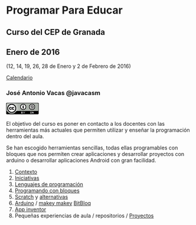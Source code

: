 # Programar Para Educar

## Curso del CEP de Granada

## Enero de 2016
(12, 14, 19, 26, 28 de Enero y 2 de Febrero de 2016)

[Calendario](./Indice.md)

### José Antonio Vacas @javacasm

![CCbySA](imagenes/CCbySQ_88x31.png)

El objetivo del curso es poner en contacto a los docentes con las herramientas más actuales que permiten utilizar y enseñar la programación dentro del aula.

Se han escogido herramientas sencillas, todas ellas programables con bloques que nos permiten crear aplicaciones y desarrollar proyectos con arduino o desarrollar aplicaciones Android con gran facilidad.

1. [Contexto](./Contexto.md)
1. [Iniciativas](./Iniciativas.md)
1. [Lenguajes de programación](./Lenguajes.md)
1. [Programando con bloques](./Bloques.md)
1. [Scratch](./Scratch.md) y [alternativas](./Snap.md)
1. [Arduino](./Arduino.md) / [makey makey](./MakeyMakey.md) [BitBloq](./BitBloq.md)
1. [App inventor](./AppInventor.md)
1. Pequeñas experiencias de aula / repositorios / [Proyectos](./Proyectos.md)
